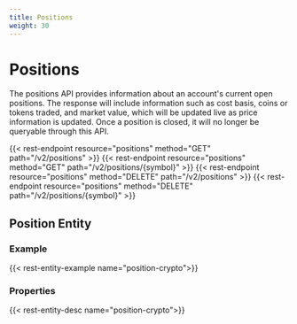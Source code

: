```yaml
---
title: Positions
weight: 30
---
```


# Positions

The positions API provides information about an account's current open positions. The response will include information such as cost basis, coins or tokens traded, and market value, which will be updated live as price information is updated. Once a position is closed, it will no longer be queryable through this API.

{{< rest-endpoint resource="positions" method="GET" path="/v2/positions" >}}
{{< rest-endpoint resource="positions" method="GET" path="/v2/positions/{symbol}" >}}
{{< rest-endpoint resource="positions" method="DELETE" path="/v2/positions" >}}
{{< rest-endpoint resource="positions" method="DELETE" path="/v2/positions/{symbol}" >}}

## Position Entity

### Example
{{< rest-entity-example name="position-crypto">}}

### Properties
{{< rest-entity-desc name="position-crypto">}}
